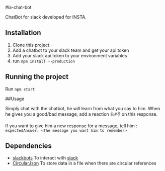 #ia-chat-bot

ChatBot for slack developed for INSTA.

## Installation

1. Clone this project
2. Add a chatbot to your slack team and get your api token
3. Add your slack api token to your environment variables
4. run `npm install --production`

## Running the project

Run `npm start`

##Usage

Simply chat with the chatbot, he will learn from what you say to him. 
When he gives you a good/bad message, add a reaction :+1:/:-1: on this response.

If you want to give him a new response for a message, tell him : `expectedAnswer: <The message you want him to remember>`

## Dependencies

- [slackbots](https://www.npmjs.com/package/slackbots) To interact with [slack](https://slack.com/)
- [CircularJson](https://www.npmjs.com/package/circular-json) To store data in a file when there are circular references
